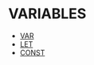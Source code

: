 # VARIABLES

- [VAR](../../../../../../LEVEL-7/SCIENCE/COMPUTER-SCIENCE/PROGRAMMING/PROGRAMMING-LANGUAGES/JAVASCRIPT/VARIABLES/VAR.md)
- [LET](../../../../../../LEVEL-7/SCIENCE/COMPUTER-SCIENCE/PROGRAMMING/PROGRAMMING-LANGUAGES/JAVASCRIPT/VARIABLES/LET.md) 
- [CONST](../../../../../../LEVEL-7/SCIENCE/COMPUTER-SCIENCE/PROGRAMMING/PROGRAMMING-LANGUAGES/JAVASCRIPT/VARIABLES/CONST.md)
